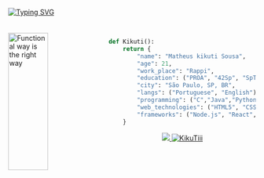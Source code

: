 
[![Typing SVG](https://readme-typing-svg.herokuapp.com/?color=CCC&size=35&center=true&vCenter=true&width=1000&lines=Hello,+My+Name+is+Matheus+Kikuti;I'm+21+years+old;I'm+from+Brazil,+SP;I'm+a+Software+Engineer+at+Rappi.;Welcome!+:%29)](https://git.io/typing-svg)

<img src="https://github-readme-stats-74zg.vercel.app/api/top-langs/?username=KikuTiii&layout=compact&langs_count=15&hide_border=true&title_color=a3a2a0&text_color=FFF&bg_color=0d1117"
     alt="Functional way is the right way"
     style="margin-top:20px;"
     height="280px"
     width = "40%"
     align="left" />

<br>

```python
def Kikuti():
    return {
        "name": "Matheus kikuti Sousa",
        "age": 21,
        "work_place": "Rappi",
        "education": ("PROA", "42Sp", "SpTech"),
        "city": "São Paulo, SP, BR",
        "langs": ("Portuguese", "English"),
        "programming": ("C","Java","Python"),
        "web_technologies": ("HTML5", "CSS3", "Php"),
        "frameworks": ("Node.js", "React", "Spring-Boot")
    }
```

<div align="center">  
<a  href="https://www.instagram.com/matheuskikuti/" target="_blank"><img src="https://img.shields.io/badge/-Instagram-%23E4405F?style=for-the-badge&logo=instagram&logoColor=white"</a>
<a href="https://www.linkedin.com/in/matheuskikuti-s-37a8381b5/" target="blank">
   <img src="https://img.shields.io/badge/LinkedIn-0077B5?style=for-the-badge&logo=linkedin&logoColor=white" alt="KikuTiii""/>
</div>

